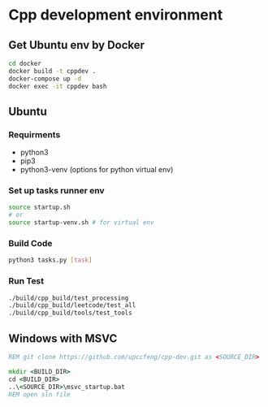 # Cpp development environment

## Get Ubuntu env by Docker

```bash
cd docker
docker build -t cppdev .
docker-compose up -d
docker exec -it cppdev bash
```

## Ubuntu

### Requirments

* python3
* pip3
* python3-venv (options for python virtual env)

### Set up tasks runner env

```bash
source startup.sh
# or
source startup-venv.sh # for virtual env
```

### Build Code

```bash
python3 tasks.py [task]
```

### Run Test

```bash
./build/cpp_build/test_processing
./build/cpp_build/leetcode/test_all
./build/cpp_build/tools/test_tools
```

## Windows with MSVC

```bat
REM git clone https://github.com/upccfeng/cpp-dev.git as <SOURCE_DIR>

mkdir <BUILD_DIR>
cd <BUILD_DIR>
..\<SOURCE_DIR>\msvc_startup.bat
REM open sln file
```
